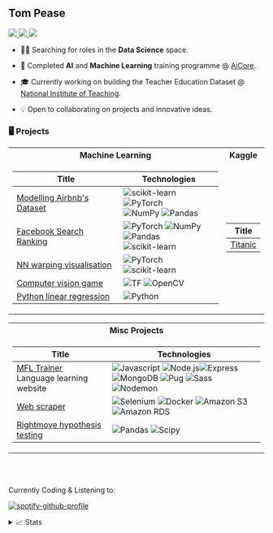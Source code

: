 <p align="center">

## Tom Pease

<a href="https://tom-pease-cv.tiiny.site/">
    <img src="https://img.shields.io/badge/PDF-CV-red?style=flat-square&logo=adobe">
</a>  
<a href="https://www.linkedin.com/in/tom-pease-b1155b153/">
    <img src="https://img.shields.io/badge/-Linkedin-blue?style=flat-square&logo=linkedin">
</a>
<a href="mailto:tompease95@gmail.com">
    <img src="https://img.shields.io/badge/-Email-red?style=flat-square&logo=gmail&logoColor=white">
</a>

<br/>

</p>

- 👨‍💻 Searching for roles in the **Data Science** space.

- 📖 Completed **AI** and **Machine Learning** training programme @ [AiCore](https://www.theaicore.com/).

- 🎓 Currently working on building the Teacher Education Dataset @ [National Institute of Teaching](https://niot.org.uk/).

- 💡 Open to collaborating on projects and innovative ideas.

### 🖥️ Projects

<table>
<tr><th>Machine Learning </th><th>Kaggle </th></tr>
<tr><td>

| Title | Technologies |
| -- | -- |
| [Modelling Airbnb's Dataset](https://github.com/thomaspease/airbnb_ds_project) | ![scikit-learn](https://img.shields.io/badge/-scikit--learn-black?style=flat-square&logo=scikit-learn) ![PyTorch](https://img.shields.io/badge/PyTorch-black?style=flat-square&logo=pytorch) <br> ![NumPy](https://img.shields.io/badge/NumPy-black?style=flat-square&logo=numpy) ![Pandas](https://img.shields.io/badge/Pandas-black?style=flat-square&logo=pandas) |
| [Facebook Search Ranking](https://github.com/thomaspease/search_ranking) | ![PyTorch](https://img.shields.io/badge/PyTorch-black?style=flat-square&logo=pytorch) ![NumPy](https://img.shields.io/badge/NumPy-black?style=flat-square&logo=numpy) <br> ![Pandas](https://img.shields.io/badge/Pandas-black?style=flat-square&logo=pandas) ![scikit-learn](https://img.shields.io/badge/-scikit--learn-black?style=flat-square&logo=scikit-learn) |
| [NN warping visualisation](https://github.com/thomaspease/halfmoonwarp) | ![PyTorch](https://img.shields.io/badge/PyTorch-black?style=flat-square&logo=pytorch) ![scikit-learn](https://img.shields.io/badge/-scikit--learn-black?style=flat-square&logo=scikit-learn) |
| [Computer vision game](https://github.com/thomaspease/computer_vision_project) | ![TF](https://img.shields.io/badge/TF-black?style=flat-square&logo=tensorflow) ![OpenCV](https://img.shields.io/badge/OpenCV-black?style=flat-square&logo=opencv)|
| [Python linear regression](https://github.com/thomaspease/Linear-regression) | ![Python](https://img.shields.io/badge/Python-black?style=flat-square&logo=python) |

</td><td>

| Title   |
| ------- | 
| [Titanic](https://github.com/thomaspease/titanic_kaggle) |

</td></tr> </table>

<table>
<tr><th>Misc Projects </th></tr>
<tr><td>

| Title   | Technologies |
| ------- | ------------ |
| [MFL Trainer](https://github.com/thomaspease/mfltrainer) <br> Language learning website | ![Javascript](https://img.shields.io/badge/JavaScript-black?style=flat-square&logo=javascript) ![Node.js](https://img.shields.io/badge/Node.js-black?style=flat-square&logo=nodedotjs)![Express](https://img.shields.io/badge/Express-black?style=flat-square&logo=express)<br>![MongoDB](https://img.shields.io/badge/MongoDB-black?style=flat-square&logo=mongodb) ![Pug](https://img.shields.io/badge/Pug-black?style=flat-square&logo=pug) ![Sass](https://img.shields.io/badge/Sass-black?style=flat-square&logo=sass) ![Nodemon](https://img.shields.io/badge/Nodemon-black?style=flat-square&logo=nodemon)|
| [Web scraper](https://github.com/thomaspease/hypothesis_testing_rightmove) | ![Selenium](https://img.shields.io/badge/Selenium-black?style=flat-square&logo=selenium) ![Docker](https://img.shields.io/badge/Docker-black?style=flat-square&logo=docker) ![Amazon S3](https://img.shields.io/badge/Amazon_S3-black?style=flat-square&logo=amazons3) ![Amazon RDS](https://img.shields.io/badge/Docker-black?style=flat-square&logo=amazonrds) |
| [Rightmove hypothesis testing](https://github.com/thomaspease/hypothesis_testing_rightmove) | ![Pandas](https://img.shields.io/badge/Pandas-black?style=flat-square&logo=pandas) ![Scipy](https://img.shields.io/badge/Scipy-black?style=flat-square&logo=scipy) |

</td></tr> </table>

<br>
<br>

Currently Coding & Listening to:

[![spotify-github-profile](https://spotify-github-profile.vercel.app/api/view?uid=tom.pease&cover_image=true&theme=default&show_offline=false&background_color=121212)](https://spotify-github-profile.vercel.app/api/view?uid=tom.pease&redirect=true)

<details>
<summary>📈 Stats</summary>
<br>
My Github Stats

![](http://github-profile-summary-cards.vercel.app/api/cards/profile-details?username=thomaspease&theme=dracula)

![](http://github-profile-summary-cards.vercel.app/api/cards/repos-per-language?username=thomaspease&theme=dracula)
![](http://github-profile-summary-cards.vercel.app/api/cards/most-commit-language?username=thomaspease&theme=dracula)

<br>

</details>
